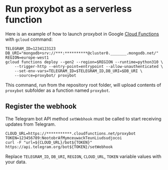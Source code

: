 # Run proxybot as a serverless function

Here is an example of how to launch proxybot in Google [Cloud Functions][cf] with `gcloud` command:
```
TELEGRAM_ID=1234123123
DB_URI="mongodb+srv://***:**********@cluster0._______.mongodb.net/"
REGION=europe-west1
gcloud functions deploy --gen2 --region=$REGION --runtime=python310 \
    --trigger-http --entry-point=entrypoint --allow-unauthenticated \
	--set-env-vars=TELEGRAM_ID=$TELEGRAM_ID,DB_URI=$DB_URI \
	--source=proxybot/ proxybot
```

This command, run from the repository root folder, will upload contents of `proxybot` subfolder as a function named `proxybot`.


## Register the webhook

The Telegram bot API method `setWebhook` must be called to start receiving updates from Telegram.
```
CLOUD_URL=https://***********.cloudfunctions.net/proxybot
TOKEN=123456789:NeotobrAfMymceuwackTeunLiudsudjocoi
curl -F "url=${CLOUD_URL}/bot${TOKEN}" https://api.telegram.org/bot${TOKEN}/setWebhook
```

Replace `TELEGRAM_ID`, `DB_URI`, `REGION`, `CLOUD_URL`, `TOKEN` variable values with your data.

[cf]: https://cloud.google.com/functions

